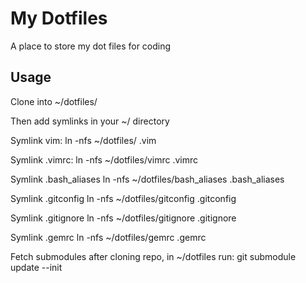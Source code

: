 My Dotfiles
===========

A place to store my dot files for coding

Usage
-----

Clone into ~/dotfiles/

Then add symlinks in your ~/ directory

Symlink vim:
  ln -nfs ~/dotfiles/ .vim

Symlink .vimrc:
  ln -nfs ~/dotfiles/vimrc .vimrc

Symlink .bash_aliases
  ln -nfs ~/dotfiles/bash_aliases .bash_aliases

Symlink .gitconfig
  ln -nfs ~/dotfiles/gitconfig .gitconfig

Symlink .gitignore
  ln -nfs ~/dotfiles/gitignore .gitignore

Symlink .gemrc
  ln -nfs ~/dotfiles/gemrc .gemrc

Fetch submodules after cloning repo, in ~/dotfiles run:
  git submodule update --init
